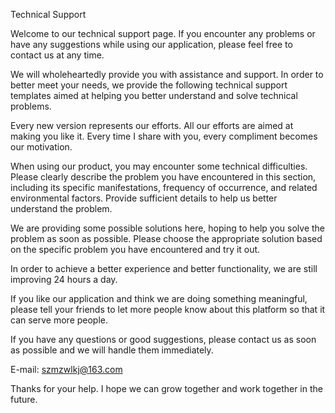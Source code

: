 Technical Support


Welcome to our technical support page. If you encounter any problems or have any suggestions while using our application, please feel free to contact us at any time.

We will wholeheartedly provide you with assistance and support. In order to better meet your needs, we provide the following technical support templates aimed at helping you better understand and solve technical problems. 

Every new version represents our efforts. All our efforts are aimed at making you like it. Every time I share with you, every compliment becomes our motivation.

When using our product, you may encounter some technical difficulties. Please clearly describe the problem you have encountered in this section, including its specific manifestations, frequency of occurrence, and related environmental factors. Provide sufficient details to help us better understand the problem.

We are providing some possible solutions here, hoping to help you solve the problem as soon as possible. Please choose the appropriate solution based on the specific problem you have encountered and try it out.

In order to achieve a better experience and better functionality, we are still improving 24 hours a day.

If you like our application and think we are doing something meaningful, please tell your friends to let more people know about this platform so that it can serve more people.

If you have any questions or good suggestions, please contact us as soon as possible and we will handle them immediately.

E-mail: szmzwlkj@163.com

Thanks for your help. I hope we can grow together and work together in the future.
